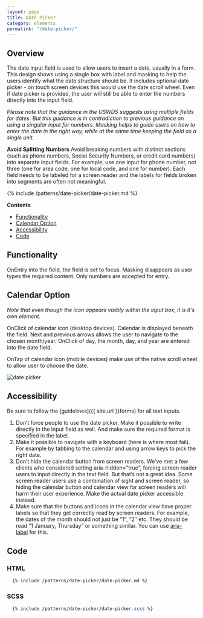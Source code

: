 ```yaml
---
layout: page
title: Date Picker
category: elements
permalink: "/date-picker/"
---
```


## Overview
The date input field is used to allow users to insert a date, usually in a form. This design shows using a single box with label and masking to help the users identify what the date structure should be. It includes optional date picker - on touch screen devices this would use the date scroll wheel. Even if date picker is provided, the user will still be able to enter the numbers directly into the input field.

*Please note that the guidance in the USWDS suggests using multiple fields for dates. But this guidance is in contradiction to previous guidance on using a singular input for numbers. Masking helps to guide users on how to enter the date in the right way, while at the same time keeping the field as a single unit.*

**Avoid Splitting Numbers**
Avoid breaking numbers with distinct sections (such as phone numbers, Social Security Numbers, or credit card numbers) into separate input fields. For example, use one input for phone number, not three (one for area code, one for local code, and one for number). Each field needs to be labeled for a screen reader and the labels for fields broken into segments are often not meaningful.

{% include /patterns/date-picker/date-picker.md %}



**Contents**
- [Functionality](#functionality)
- [Calendar Option](#calendar)
- [Accessibility](#accessibility)
- [Code](#code)

<a name="functionality"></a>
## Functionality
OnEntry into the field, the field is set to focus. Masking disappears as user types the required content. Only numbers are accepted for entry.

<a name="calendar"></a>
## Calendar Option
*Note that even though the icon appears visibly within the input box, it is it's own element.*

OnClick of calendar icon (desktop devices). Calendar is displayed beneath the field. Next and previous arrows allows the user to navigate to the chosen month/year. OnClick of day, the month, day, and year are entered into the date field.

OnTap of calendar icon (mobile devices) make use of the native scroll wheel to allow user to choose the date.

![date picker](../assets/img/forms/date_wheel.png "Date Picker")

<a name="accessibility"></a>
## Accessibility
Be sure to follow the [guidelines]({{ site.url }}forms) for all text inputs.

1. Don’t force people to use the date picker. Make it possible to write directly in the input field as well. And make sure the required format is specified in the label.
2. Make it possible to navigate with a keyboard (here is where most fail). For example by tabbing to the calendar and using arrow keys to pick the right date.
3. Don’t hide the calendar button from screen readers. We’ve met a few clients who considered setting aria-hidden=”true”, forcing screen reader users to input directly in the text field. But that’s not a great idea. Some screen reader users use a combination of sight and screen reader, so hiding the calendar button and calendar view for screen readers will harm their user experience. Make the actual date picker accessible instead.
4. Make sure that the buttons and icons in the calendar view have proper labels so that they get correctly read by screen readers. For example, the dates of the month should not just be “1”, “2″ etc. They should be read “1 January, Thursday” or something similar. You can use [aria-label](https://developer.mozilla.org/en-US/docs/Web/Accessibility/ARIA/ARIA_Techniques/Using_the_aria-label_attribute) for this.


<a name="code"></a>
## Code
### HTML
```html
  {% include /patterns/date-picker/date-picker.md %}
```

### SCSS
```scss
  {% include /patterns/date-picker/date-picker.scss %}
```
